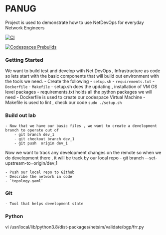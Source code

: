 # PANUG 
Project is used to demonstrate how to use NetDevOps for everyday Network Engineers

[![CI](https://github.com/telescope40/panug2024/actions/workflows/ci.yml/badge.svg)](https://github.com/telescope40/panug2024/actions/workflows/ci.yml)

[![Codespaces Prebuilds](https://github.com/telescope40/panug2024/actions/workflows/codespaces/create_codespaces_prebuilds/badge.svg)](https://github.com/telescope40/panug2024/actions/workflows/codespaces/create_codespaces_prebuilds)

### Getting Started 
We want to build test and develop with Net DevOps , Infrastructure as code so lets start with the basic components 
that will build out environment with the tools we need. 
    - Create the following 
        - `setup.sh`
        - `requirements.txt`
        - `Dockerfile`
        - `Makefile`
    - setup.sh does the updating , installation of VM OS level packages 
    - requirements.txt holds all the python packages we will need 
    - Dockerfile is used to create our codespace Virtual Machine
    - Makefile is used to lint , check our code 
    ```sudo ./setup.sh```

### Build out lab
    - Now that we have our basic files , we want to create a development branch to operate out of 
        - git branch dev_1   
        - git checkout branch dev_1   
        - git push  origin dev_1
Now we want to track any development changes on the remote so when we do development there , it will be track by our local repo 
    - git branch --set-upstream-to=origin/dev_1

    - Push our local repo to Github 
    - Describe the network in code 
    - `topology.yaml`

### Git 
    - Tool that helps development state 

### Python 

vi /usr/local/lib/python3.8/dist-packages/netsim/validate/bgp/frr.py
